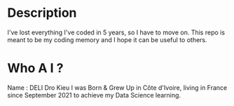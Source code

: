 # Description
I've lost everything I've coded in 5 years, so I have to move on.
This repo is meant to be my coding memory and I hope it can be useful to others.

# Who A I ?
Name : DELI Dro Kieu
I was Born & Grew Up in Côte d'Ivoire, living in France since September 2021 to achieve my Data Science learning.

